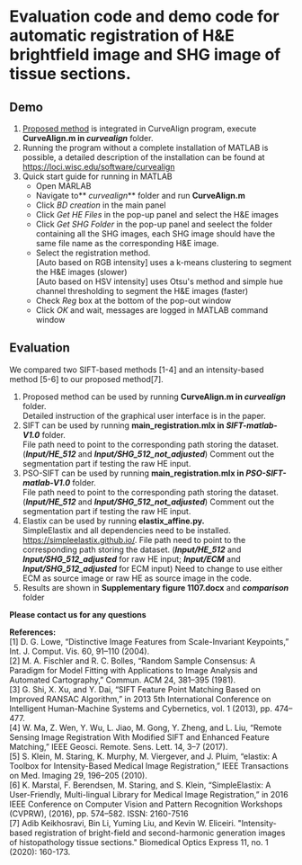 # Evaluation code and demo code for automatic registration of H&E brightfield image and SHG image of tissue sections.

## Demo
1. [Proposed method](https://www.osapublishing.org/boe/abstract.cfm?uri=boe-11-1-160) is integrated in CurveAlign program, execute **CurveAlign.m in _curvealign_** folder.
2. Running the program without a complete installation of MATLAB is possible, a detailed description of the installation can be found at
   https://loci.wisc.edu/software/curvealign
3. Quick start guide for running in MATLAB
   * Open MARLAB
   * Navigate to** _curvealign_** folder and run **CurveAlign.m**   
   * Click _BD creation_ in the main panel     
   * Click _Get HE Files_ in the pop-up panel and select the H&E images    
   * Click _Get SHG Folder_ in the pop-up panel and seelect the folder containing all the SHG images, each SHG image should have the same file name as the corresponding H&E image.  
   * Select the registration method.  
      [Auto based on RGB intensity] uses a k-means clustering to segment the H&E images (slower)        
      [Auto based on HSV intensity] uses Otsu's method and simple hue channel thresholding to segment the H&E images (faster)        
   * Check _Reg_ box at the bottom of the pop-out window   
   * Click _OK_ and wait, messages are logged in MATLAB command window
   

## Evaluation
We compared two SIFT-based methods [1-4] and an intensity-based method [5-6] to our proposed method[7]. 
1. Proposed method can be used by running **CurveAlign.m in _curvealign_** folder.  
   Detailed instruction of the graphical user interface is in the paper.
2. SIFT can be used by running **main_registration.mlx in _SIFT-matlab-V1.0_** folder.  
   File path need to point to the corresponding path storing the dataset. (**_Input/HE_512_** and **_Input/SHG_512_not_adjusted_**)
   Comment out the segmentation part if testing the raw HE input.
3. PSO-SIFT can be used by running **main_registration.mlx in _PSO-SIFT-matlab-V1.0_** folder.  
   File path need to point to the corresponding path storing the dataset. (**_Input/HE_512_** and **_Input/SHG_512_not_adjusted_**)
   Comment out the segmentation part if testing the raw HE input.
4. Elastix can be used by running **elastix_affine.py.**  
   SimpleElastix and all dependencies need to be installed. https://simpleelastix.github.io/. 
   File path need to point to the corresponding path storing the dataset. (**_Input/HE_512_** and **_Input/SHG_512_adjusted_** for raw HE input;    **_Input/ECM_** and **_Input/SHG_512_adjusted_** for ECM input)
   Need to change to use either ECM as source image or raw HE as source image in the code.
5. Results are shown in **Supplementary figure 1107.docx** and **_comparison_** folder  

**Please contact us for any questions**

**References:**  
[1] D. G. Lowe, “Distinctive Image Features from Scale-Invariant Keypoints,” Int. J. Comput. Vis. 60, 91–110 (2004).  
[2] M. A. Fischler and R. C. Bolles, “Random Sample Consensus: A Paradigm for Model Fitting with Applications to Image Analysis and Automated Cartography,” Commun. ACM 24, 381–395 (1981).  
[3] G. Shi, X. Xu, and Y. Dai, “SIFT Feature Point Matching Based on Improved RANSAC Algorithm,” in 2013 5th International Conference on Intelligent Human-Machine Systems and Cybernetics, vol. 1 (2013), pp. 474–477.  
[4] W. Ma, Z. Wen, Y. Wu, L. Jiao, M. Gong, Y. Zheng, and L. Liu, “Remote Sensing Image Registration With Modified
SIFT and Enhanced Feature Matching,” IEEE Geosci. Remote. Sens. Lett. 14, 3–7 (2017).  
[5] S. Klein, M. Staring, K. Murphy, M. Viergever, and J. Pluim, “elastix: A Toolbox for Intensity-Based Medical Image Registration,” IEEE Transactions on Med. Imaging 29, 196–205 (2010).  
[6] K. Marstal, F. Berendsen, M. Staring, and S. Klein, “SimpleElastix: A User-Friendly, Multi-lingual Library for
Medical Image Registration,” in 2016 IEEE Conference on Computer Vision and Pattern Recognition Workshops
(CVPRW), (2016), pp. 574–582. ISSN: 2160-7516  
[7] Adib Keikhosravi, Bin Li, Yuming Liu, and Kevin W. Eliceiri. "Intensity-based registration of bright-field and second-harmonic generation images of histopathology tissue sections." Biomedical Optics Express 11, no. 1 (2020): 160-173.





